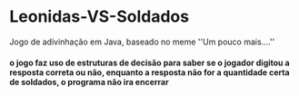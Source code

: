 # Leonidas-VS-Soldados
Jogo de adivinhação em Java, baseado no meme ''Um pouco mais....''

<h4>o jogo faz uso de estruturas de decisão para saber se o jogador digitou a resposta correta ou não, enquanto a resposta não for a quantidade certa de soldados, o programa não ira encerrar</h4>
